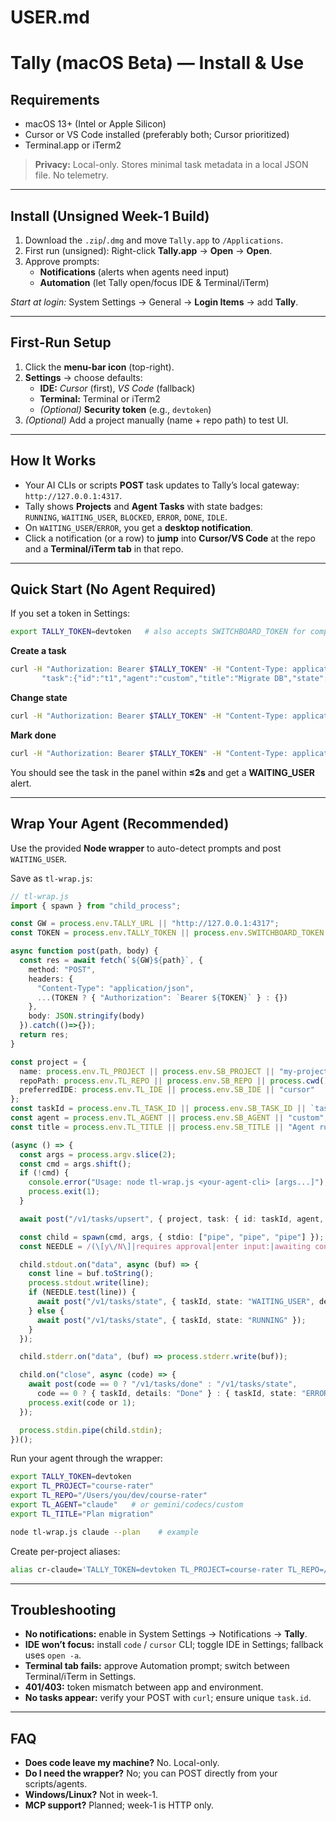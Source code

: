 # USER.md

# Tally (macOS Beta) — Install & Use

## Requirements
- macOS 13+ (Intel or Apple Silicon)
- Cursor or VS Code installed (preferably both; Cursor prioritized)
- Terminal.app or iTerm2

> **Privacy:** Local-only. Stores minimal task metadata in a local JSON file. No telemetry.

---

## Install (Unsigned Week-1 Build)
1. Download the `.zip`/`.dmg` and move `Tally.app` to `/Applications`.  
2. First run (unsigned): Right-click **Tally.app** → **Open** → **Open**.  
3. Approve prompts:  
   - **Notifications** (alerts when agents need input)  
   - **Automation** (let Tally open/focus IDE & Terminal/iTerm)

*Start at login:* System Settings → General → **Login Items** → add **Tally**.

---

## First-Run Setup
1. Click the **menu-bar icon** (top-right).  
2. **Settings** → choose defaults:  
   - **IDE:** *Cursor* (first), *VS Code* (fallback)  
   - **Terminal:** Terminal or iTerm2  
   - *(Optional)* **Security token** (e.g., `devtoken`)  
3. *(Optional)* Add a project manually (name + repo path) to test UI.

---

## How It Works
- Your AI CLIs or scripts **POST** task updates to Tally’s local gateway: `http://127.0.0.1:4317`.  
- Tally shows **Projects** and **Agent Tasks** with state badges:  
  `RUNNING`, `WAITING_USER`, `BLOCKED`, `ERROR`, `DONE`, `IDLE`.
- On `WAITING_USER`/`ERROR`, you get a **desktop notification**.  
- Click a notification (or a row) to **jump** into **Cursor/VS Code** at the repo and a **Terminal/iTerm tab** in that repo.

---

## Quick Start (No Agent Required)
If you set a token in Settings:
```bash
export TALLY_TOKEN=devtoken   # also accepts SWITCHBOARD_TOKEN for compatibility
```

**Create a task**
```bash
curl -H "Authorization: Bearer $TALLY_TOKEN" -H "Content-Type: application/json"   -d '{"project":{"name":"course-rater","repoPath":"/Users/you/dev/course-rater","preferredIDE":"cursor"},
       "task":{"id":"t1","agent":"custom","title":"Migrate DB","state":"WAITING_USER","details":"Approve? [y/N]"}}'   http://127.0.0.1:4317/v1/tasks/upsert
```

**Change state**
```bash
curl -H "Authorization: Bearer $TALLY_TOKEN" -H "Content-Type: application/json"   -d '{"taskId":"t1","state":"RUNNING","details":"Applying migration..."}'   http://127.0.0.1:4317/v1/tasks/state
```

**Mark done**
```bash
curl -H "Authorization: Bearer $TALLY_TOKEN" -H "Content-Type: application/json"   -d '{"taskId":"t1","details":"Migration applied"}'   http://127.0.0.1:4317/v1/tasks/done
```

You should see the task in the panel within **≤2s** and get a **WAITING_USER** alert.

---

## Wrap Your Agent (Recommended)

Use the provided **Node wrapper** to auto-detect prompts and post `WAITING_USER`.

Save as `tl-wrap.js`:
```ts
// tl-wrap.js
import { spawn } from "child_process";

const GW = process.env.TALLY_URL || "http://127.0.0.1:4317";
const TOKEN = process.env.TALLY_TOKEN || process.env.SWITCHBOARD_TOKEN || "";

async function post(path, body) {
  const res = await fetch(`${GW}${path}`, {
    method: "POST",
    headers: {
      "Content-Type": "application/json",
      ...(TOKEN ? { "Authorization": `Bearer ${TOKEN}` } : {})
    },
    body: JSON.stringify(body)
  }).catch(()=>{});
  return res;
}

const project = {
  name: process.env.TL_PROJECT || process.env.SB_PROJECT || "my-project",
  repoPath: process.env.TL_REPO || process.env.SB_REPO || process.cwd(),
  preferredIDE: process.env.TL_IDE || process.env.SB_IDE || "cursor"
};
const taskId = process.env.TL_TASK_ID || process.env.SB_TASK_ID || `task-${Date.now()}`;
const agent = process.env.TL_AGENT || process.env.SB_AGENT || "custom";
const title = process.env.TL_TITLE || process.env.SB_TITLE || "Agent run";

(async () => {
  const args = process.argv.slice(2);
  const cmd = args.shift();
  if (!cmd) {
    console.error("Usage: node tl-wrap.js <your-agent-cli> [args...]");
    process.exit(1);
  }

  await post("/v1/tasks/upsert", { project, task: { id: taskId, agent, title, state: "RUNNING" }});

  const child = spawn(cmd, args, { stdio: ["pipe", "pipe", "pipe"] });
  const NEEDLE = /(\[y\/N\]|requires approval|enter input:|awaiting confirmation|press y to|approve|confirm)/i;

  child.stdout.on("data", async (buf) => {
    const line = buf.toString();
    process.stdout.write(line);
    if (NEEDLE.test(line)) {
      await post("/v1/tasks/state", { taskId, state: "WAITING_USER", details: line.trim() });
    } else {
      await post("/v1/tasks/state", { taskId, state: "RUNNING" });
    }
  });

  child.stderr.on("data", (buf) => process.stderr.write(buf));

  child.on("close", async (code) => {
    await post(code == 0 ? "/v1/tasks/done" : "/v1/tasks/state",
      code == 0 ? { taskId, details: "Done" } : { taskId, state: "ERROR", details: `Exit ${code}` });
    process.exit(code or 1);
  });

  process.stdin.pipe(child.stdin);
})();
```

Run your agent through the wrapper:
```bash
export TALLY_TOKEN=devtoken
export TL_PROJECT="course-rater"
export TL_REPO="/Users/you/dev/course-rater"
export TL_AGENT="claude"   # or gemini/codecs/custom
export TL_TITLE="Plan migration"

node tl-wrap.js claude --plan    # example
```

Create per-project aliases:
```bash
alias cr-claude='TALLY_TOKEN=devtoken TL_PROJECT=course-rater TL_REPO=/Users/you/dev/course-rater node ~/bin/tl-wrap.js claude'
```

---

## Troubleshooting
- **No notifications:** enable in System Settings → Notifications → **Tally**.  
- **IDE won’t focus:** install `code` / `cursor` CLI; toggle IDE in Settings; fallback uses `open -a`.  
- **Terminal tab fails:** approve Automation prompt; switch between Terminal/iTerm in Settings.  
- **401/403:** token mismatch between app and environment.  
- **No tasks appear:** verify your POST with `curl`; ensure unique `task.id`.

---

## FAQ
- **Does code leave my machine?** No. Local-only.  
- **Do I need the wrapper?** No; you can POST directly from your scripts/agents.  
- **Windows/Linux?** Not in week-1.  
- **MCP support?** Planned; week-1 is HTTP only.
